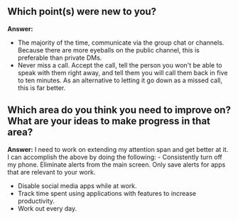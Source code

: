 
## Which point(s) were new to you?
**Answer:**
- The majority of the time, communicate via the group chat or channels. Because there are more eyeballs on the public channel, this is preferable than private DMs.
- Never miss a call. Accept the call, tell the person you won't be able to speak with them right away, and tell them you will call them back in five to ten minutes. As an alternative to letting it go down as a missed call, this is far better.
## Which area do you think you need to improve on? What are your ideas to make progress in that area?
**Answer:**
I need to work on extending my attention span and get better at it.
I can accomplish the above by doing the following: - Consistently turn off my phone. Eliminate alerts from the main screen. Only save alerts for apps that are relevant to your work.
- Disable social media apps while at work.
- Track time spent using applications with features to increase productivity.
- Work out every day.
